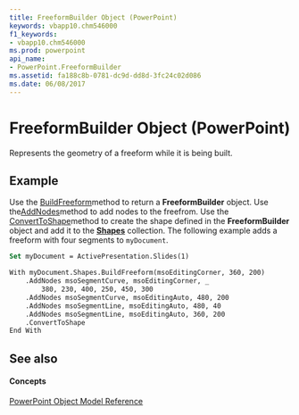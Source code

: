 ```yaml
---
title: FreeformBuilder Object (PowerPoint)
keywords: vbapp10.chm546000
f1_keywords:
- vbapp10.chm546000
ms.prod: powerpoint
api_name:
- PowerPoint.FreeformBuilder
ms.assetid: fa188c8b-0781-dc9d-dd8d-3fc24c02d086
ms.date: 06/08/2017
---
```



# FreeformBuilder Object (PowerPoint)

Represents the geometry of a freeform while it is being built.


## Example

Use the [BuildFreeform](shapes-buildfreeform-method-powerpoint.md)method to return a **FreeformBuilder** object. Use the[AddNodes](freeformbuilder-addnodes-method-powerpoint.md)method to add nodes to the freefrom. Use the [ConvertToShape](freeformbuilder-converttoshape-method-powerpoint.md)method to create the shape defined in the **FreeformBuilder** object and add it to the **[Shapes](shapes-object-powerpoint.md)** collection. The following example adds a freeform with four segments to `myDocument`.


```vb
Set myDocument = ActivePresentation.Slides(1)

With myDocument.Shapes.BuildFreeform(msoEditingCorner, 360, 200)
    .AddNodes msoSegmentCurve, msoEditingCorner, _
        380, 230, 400, 250, 450, 300
    .AddNodes msoSegmentCurve, msoEditingAuto, 480, 200
    .AddNodes msoSegmentLine, msoEditingAuto, 480, 40
    .AddNodes msoSegmentLine, msoEditingAuto, 360, 200
    .ConvertToShape
End With
```


## See also


#### Concepts


[PowerPoint Object Model Reference](object-model-powerpoint-vba-reference.md)

